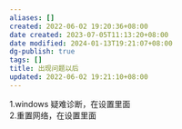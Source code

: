 ```yaml
---
aliases: []
created: 2022-06-02 19:20:36+08:00
date created: 2023-07-05T11:13:20+08:00
date modified: 2024-01-13T19:21:07+08:00
dg-publish: true
tags: []
title: 出现问题以后
updated: 2022-06-02 19:21:10+08:00
---
```


1.windows 疑难诊断，在设置里面  
2.重置网络，在设置里面
